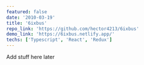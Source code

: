 ```yaml
---
featured: false
date: '2010-03-19'
title: '6ixbus'
repo_link: 'https://github.com/hector4213/6ixbus'
demo_link: 'https://6ixbus.netlify.app/'
techs: ['Typescript', 'React', 'Redux']
---
```


Add stuff here later